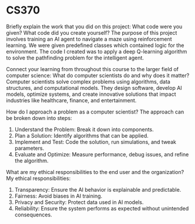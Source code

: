 # CS370

Briefly explain the work that you did on this project: What code were you given? What code did you create yourself?
The purpose of this project involves training an AI agent to navigate a maze using reinforcement learning. We were given predefined classes which contained logic for the environment. The code I created was to apply a deep Q-learning algorithm to solve the pathfinding problem for the intelligent agent.

Connect your learning from throughout this course to the larger field of computer science:
What do computer scientists do and why does it matter?
Computer scientists solve complex problems using algorithms, data structures, and computational models. They design software, develop AI models, optimize systems, and create innovative solutions that impact industries like healthcare, finance, and entertainment.

How do I approach a problem as a computer scientist?
The approach can be broken down into steps:
1. Understand the Problem: Break it down into components.
2. Plan a Solution: Identify algorithms that can be applied.
3. Implement and Test: Code the solution, run simulations, and tweak parameters.
4. Evaluate and Optimize: Measure performance, debug issues, and refine the algorithm.
   
What are my ethical responsibilities to the end user and the organization?
My ethical responsibilities:
1. Transparency: Ensure the AI behavior is explainable and predictable.
2. Fairness: Avoid biases in AI training.
3. Privacy and Security: Protect data used in AI models.
4. Reliability: Ensure the system performs as expected without unintended consequences.
